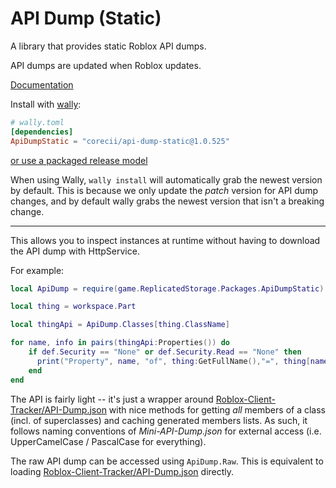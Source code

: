 # API Dump (Static)

A library that provides static Roblox API dumps.

API dumps are updated when Roblox updates.

[Documentation](https://corecii.github.io/api-dump-static/)

Install with [wally](https://wally.run):
```toml
# wally.toml
[dependencies]
ApiDumpStatic = "corecii/api-dump-static@1.0.525"
```

[or use a packaged release model](https://github.com/Corecii/api-dump-static/releases/latest)

When using Wally, `wally install` will automatically grab the newest version by default.
This is because we only update the *patch* version for API dump changes, and by default
wally grabs the newest version that isn't a breaking change.

---

This allows you to inspect instances at runtime without having to download the API dump with HttpService.

For example:
```lua
local ApiDump = require(game.ReplicatedStorage.Packages.ApiDumpStatic)

local thing = workspace.Part

local thingApi = ApiDump.Classes[thing.ClassName]

for name, info in pairs(thingApi:Properties()) do
    if def.Security == "None" or def.Security.Read == "None" then
      print("Property", name, "of", thing:GetFullName(),"=", thing[name])
    end
end
```

The API is fairly light -- it's just a wrapper around [Roblox-Client-Tracker/API-Dump.json](https://github.com/MaximumADHD/Roblox-Client-Tracker/blob/roblox/API-Dump.json) with nice methods for getting *all* members of a class (incl. of superclasses) and caching generated members lists. As such, it follows naming conventions of *Mini-API-Dump.json* for external access (i.e. UpperCamelCase / PascalCase for everything).

The raw API dump can be accessed using `ApiDump.Raw`. This is equivalent to loading [Roblox-Client-Tracker/API-Dump.json](https://github.com/MaximumADHD/Roblox-Client-Tracker/blob/roblox/API-Dump.json) directly.